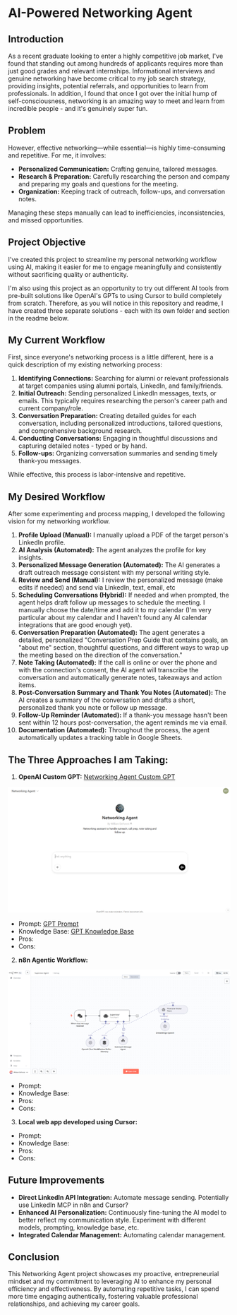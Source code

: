 # AI-Powered Networking Agent

## Introduction

As a recent graduate looking to enter a highly competitive job market, I've found that standing out among hundreds of applicants requires more than just good grades and relevant internships. Informational interviews and genuine networking have become critical to my job search strategy, providing insights, potential referrals, and opportunities to learn from professionals. In addition, I found that once I got over the initial hump of self-consciousness, networking is an amazing way to meet and learn from incredible people - and it's genuinely super fun.

## Problem

However, effective networking—while essential—is highly time-consuming and repetitive. For me, it involves:
- **Personalized Communication:** Crafting genuine, tailored messages.
- **Research & Preparation:** Carefully researching the person and company and preparing my goals and questions for the meeting.
- **Organization:** Keeping track of outreach, follow-ups, and conversation notes.

Managing these steps manually can lead to inefficiencies, inconsistencies, and missed opportunities.

## Project Objective

I've created this project to streamline my personal networking workflow using AI, making it easier for me to engage meaningfully and consistently without sacrificing quality or authenticity.

I'm also using this project as an opportunity to try out different AI tools from pre-built solutions like OpenAI's GPTs to using Cursor to build completely from scratch. Therefore, as you will notice in this repository and readme, I have created three separate solutions - each with its own folder and section in the readme below.

## My Current Workflow

First, since everyone's networking process is a little different, here is a quick description of my existing networking process:

1. **Identifying Connections:** Searching for alumni or relevant professionals at target companies using alumni portals, LinkedIn, and family/friends.
2. **Initial Outreach:** Sending personalized LinkedIn messages, texts, or emails. This typically requires researching the person's career path and current company/role.
3. **Conversation Preparation:** Creating detailed guides for each conversation, including personalized introductions, tailored questions, and comprehensive background research.
4. **Conducting Conversations:** Engaging in thoughtful discussions and capturing detailed notes - typed or by hand.
5. **Follow-ups:** Organizing conversation summaries and sending timely thank-you messages.

While effective, this process is labor-intensive and repetitive.

## My Desired Workflow

After some experimenting and process mapping, I developed the following vision for my networking workflow.

1. **Profile Upload (Manual):** I manually upload a PDF of the target person's LinkedIn profile.
2. **AI Analysis (Automated):** The agent analyzes the profile for key insights.
3. **Personalized Message Generation (Automated):** The AI generates a draft outreach message consistent with my personal writing style.
4. **Review and Send (Manual):** I review the personalized message (make edits if needed) and send via LinkedIn, text, email, etc
5. **Scheduling Conversations (Hybrid):** If needed and when prompted, the agent helps draft follow up messages to schedule the meeting. I manually choose the date/time and add it to my calendar (I'm very particular about my calendar and I haven't found any AI calendar integrations that are good enough yet).
6. **Conversation Preparation (Automated):** The agent generates a detailed, personalized "Conversation Prep Guide that contains goals, an "about me" section, thoughtful questions, and different ways to wrap up the meeting based on the direction of the conversation."
7. **Note Taking (Automated):** If the call is online or over the phone and with the connection's consent, the AI agent will transcribe the conversation and automatically generate notes, takeaways and action items.
8. **Post-Conversation Summary and Thank You Notes (Automated):** The AI creates a summary of the conversation and drafts a short, personalized thank you note or follow up message.
9. **Follow-Up Reminder (Automated):** If a thank-you message hasn't been sent within 12 hours post-conversation, the agent reminds me via email.
10. **Documentation (Automated):** Throughout the process, the agent automatically updates a tracking table in Google Sheets.

## The Three Approaches I am Taking:

1. **OpenAI Custom GPT:** [Networking Agent Custom GPT](https://chatgpt.com/g/g-67cc8aab4f28819191b8e061b0f5e91f-networking-agent)

![Networking Agent GPT](images/custom_gpt.png)

- Prompt: [GPT Prompt](01_custom_gpt/chatgpt_project_instructions.docx)
- Knowledge Base: [GPT Knowledge Base](context)
- Pros:
- Cons:

2. **n8n Agentic Workflow:**

![n8n Workflow](images/n8n_supervisor_agent_3.19.png)

- Prompt:
- Knowledge Base:
- Pros:
- Cons:

3. **Local web app developed using Cursor:**

- Prompt:
- Knowledge Base:
- Pros:
- Cons:

## Future Improvements

- **Direct LinkedIn API Integration:** Automate message sending. Potentially use LinkedIn MCP in n8n and Cursor?
- **Enhanced AI Personalization:** Continuously fine-tuning the AI model to better reflect my communication style. Experiment with different models, prompting, knowledge base, etc.
- **Integrated Calendar Management:** Automating calendar management. 

## Conclusion

This Networking Agent project showcases my proactive, entrepreneurial mindset and my commitment to leveraging AI to enhance my personal efficiency and effectiveness. By automating repetitive tasks, I can spend more time engaging authentically, fostering valuable professional relationships, and achieving my career goals.



